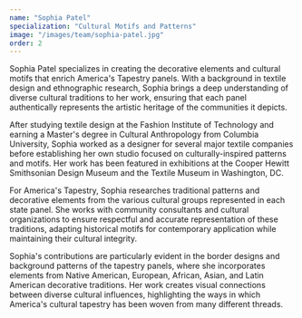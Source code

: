 ```yaml
---
name: "Sophia Patel"
specialization: "Cultural Motifs and Patterns"
image: "/images/team/sophia-patel.jpg"
order: 2
---
```


Sophia Patel specializes in creating the decorative elements and cultural motifs that enrich America's Tapestry panels. With a background in textile design and ethnographic research, Sophia brings a deep understanding of diverse cultural traditions to her work, ensuring that each panel authentically represents the artistic heritage of the communities it depicts.

After studying textile design at the Fashion Institute of Technology and earning a Master's degree in Cultural Anthropology from Columbia University, Sophia worked as a designer for several major textile companies before establishing her own studio focused on culturally-inspired patterns and motifs. Her work has been featured in exhibitions at the Cooper Hewitt Smithsonian Design Museum and the Textile Museum in Washington, DC.

For America's Tapestry, Sophia researches traditional patterns and decorative elements from the various cultural groups represented in each state panel. She works with community consultants and cultural organizations to ensure respectful and accurate representation of these traditions, adapting historical motifs for contemporary application while maintaining their cultural integrity.

Sophia's contributions are particularly evident in the border designs and background patterns of the tapestry panels, where she incorporates elements from Native American, European, African, Asian, and Latin American decorative traditions. Her work creates visual connections between diverse cultural influences, highlighting the ways in which America's cultural tapestry has been woven from many different threads.

